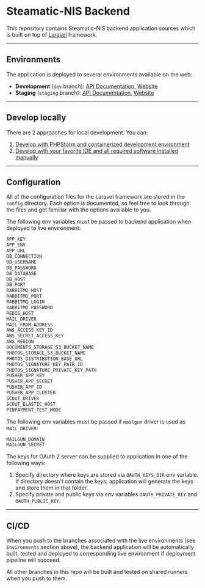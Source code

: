 # Steamatic-NIS Backend

This repository contains Steamatic-NIS backend application sources which 
is built on top of [Laravel](https://laravel.com) framework.

------------------
## Environments

The application is deployed to several environments available on the web:
- **Development** (`dev` branch):
  [API Documentation](http://api.dev.steamatic.com.au/v1/docs),
  [Website](http://dev.steamatic.com.au)
- **Staging** (`staging` branch):
  [API Documentation](http://api.staging.steamatic.com.au/v1/docs),
  [Website](http://staging.steamatic.com.au)

------------------
## Develop locally

There are 2 approaches for local development. You can:
1. [Develop with PHPStorm and containerized development environment](docs/Develop-with-docker.md)
1. [Develop with your favorite IDE and all required software installed manually](docs/Develop-manual-installation.md)

------------------
## Configuration

All of the configuration files for the Laravel framework are stored
in the `config` directory. Each option is documented, so feel free to look
through the files and get familiar with the options available to you.


The following env variables must be passed to backend application when
deployed to live environment:
```bash
APP_KEY
APP_ENV
APP_URL
DB_CONNECTION
DB_USERNAME
DB_PASSWORD
DB_DATABASE
DB_HOST
DB_PORT
RABBITMQ_HOST
RABBITMQ_PORT
RABBITMQ_LOGIN
RABBITMQ_PASSWORD
REDIS_HOST
MAIL_DRIVER
MAIL_FROM_ADDRESS
AWS_ACCESS_KEY_ID
AWS_SECRET_ACCESS_KEY
AWS_REGION
DOCUMENTS_STORAGE_S3_BUCKET_NAME
PHOTOS_STORAGE_S3_BUCKET_NAME
PHOTOS_DISTRIBUTION_BASE_URL
PHOTOS_SIGNATURE_KEY_PAIR_ID
PHOTOS_SIGNATURE_PRIVATE_KEY_PATH
PUSHER_APP_KEY
PUSHER_APP_SECRET
PUSHER_APP_ID
PUSHER_APP_CLUSTER
SCOUT_DRIVER
SCOUT_ELASTIC_HOST
PINPAYMENT_TEST_MODE
```
The following env variables must be passed if `mailgun` driver is used as
`MAIL_DRIVER`:
```bash
MAILGUN_DOMAIN
MAILGUN_SECRET

```
The keys for OAuth 2 server can be supplied to application in one of
the following ways:
1. Specify directory where keys are stored via `OAUTH_KEYS_DIR`
  env variable. If directory doesn't contain the keys, application
  will generate the keys and store them in that folder.
1. Specify private and public keys via env variables `OAUTH_PRIVATE_KEY`
  and `OAUTH_PUBLIC_KEY`.

------------------
## CI/CD

When you push to the branches associated with the live environments
(see `Environments` section above), the backend application 
will be automatically built, tested and deployed to corresponding
live environment if deployment pipeline will succeed.

All other branches in this repo will be built and tested on shared runners when
you push to them.
